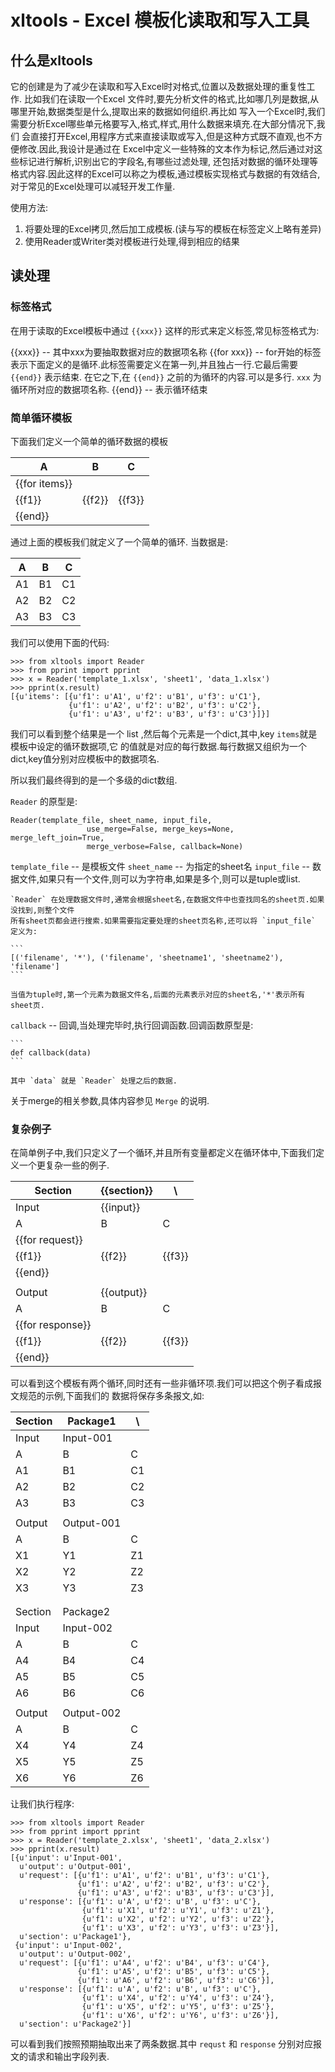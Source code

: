 # xltools - Excel 模板化读取和写入工具

## 什么是xltools

它的创建是为了减少在读取和写入Excel时对格式,位置以及数据处理的重复性工作. 比如我们在读取一个Excel
文件时,要先分析文件的格式,比如哪几列是数据,从哪里开始,数据类型是什么,提取出来的数据如何组织.再比如
写入一个Excel时,我们需要分析Excel哪些单元格要写入,格式,样式,用什么数据来填充.在大部分情况下,我们
会直接打开Excel,用程序方式来直接读取或写入,但是这种方式既不直观,也不方便修改.因此,我设计是通过在
Excel中定义一些特殊的文本作为标记,然后通过对这些标记进行解析,识别出它的字段名,有哪些过滤处理,
还包括对数据的循环处理等格式内容.因此这样的Excel可以称之为模板,通过模板实现格式与数据的有效结合,
对于常见的Excel处理可以减轻开发工作量.

使用方法:

1. 将要处理的Excel拷贝,然后加工成模板.(读与写的模板在标签定义上略有差异)
1. 使用Reader或Writer类对模板进行处理,得到相应的结果

## 读处理

### 标签格式

在用于读取的Excel模板中通过 `{{xxx}}` 这样的形式来定义标签,常见标签格式为:

{{xxx}} --
    其中xxx为要抽取数据对应的数据项名称
{{for xxx}} --
    for开始的标签表示下面定义的是循环.此标签需要定义在第一列,并且独占一行.它最后需要 `{{end}}` 表示结束.
    在它之下,在 `{{end}}` 之前的为循环的内容.可以是多行. `xxx` 为循环所对应的数据项名称.
{{end}} --
    表示循环结束

### 简单循环模板

下面我们定义一个简单的循环数据的模板

A | B | C
--- | --- | ---
{{for items}} | | 
{{f1}} | {{f2}} | {{f3}}
{{end}} | | 

通过上面的模板我们就定义了一个简单的循环. 当数据是:

A | B | C
--- | --- | ---
A1 | B1 | C1
A2 | B2 | C2
A3 | B3 | C3

我们可以使用下面的代码:

```
>>> from xltools import Reader
>>> from pprint import pprint
>>> x = Reader('template_1.xlsx', 'sheet1', 'data_1.xlsx')
>>> pprint(x.result)
[{u'items': [{u'f1': u'A1', u'f2': u'B1', u'f3': u'C1'},
             {u'f1': u'A2', u'f2': u'B2', u'f3': u'C2'},
             {u'f1': u'A3', u'f2': u'B3', u'f3': u'C3'}]}]
```

我们可以看到整个结果是一个 list ,然后每个元素是一个dict,其中,key `items`就是模板中设定的循环数据项,它
的值就是对应的每行数据.每行数据又组织为一个dict,key值分别对应模板中的数据项名.

所以我们最终得到的是一个多级的dict数组.

`Reader` 的原型是:

```
Reader(template_file, sheet_name, input_file,
                 use_merge=False, merge_keys=None, merge_left_join=True,
                 merge_verbose=False, callback=None)
```

`template_file` --
    是模板文件
`sheet_name` --
    为指定的sheet名
`input_file` --
    数据文件,如果只有一个文件,则可以为字符串,如果是多个,则可以是tuple或list.

    `Reader` 在处理数据文件时,通常会根据sheet名,在数据文件中也查找同名的sheet页.如果没找到,则整个文件
    所有sheet页都会进行搜索.如果需要指定要处理的sheet页名称,还可以将 `input_file` 定义为:

    ```
    [('filename', '*'), ('filename', 'sheetname1', 'sheetname2'), 'filename']
    ```

    当值为tuple时,第一个元素为数据文件名,后面的元素表示对应的sheet名,'*'表示所有sheet页.
`callback` --
    回调,当处理完毕时,执行回调函数.回调函数原型是:

    ```
    def callback(data)
    ```

    其中 `data` 就是 `Reader` 处理之后的数据.

关于merge的相关参数,具体内容参见 `Merge` 的说明.

### 复杂例子

在简单例子中,我们只定义了一个循环,并且所有变量都定义在循环体中,下面我们定义一个更复杂一些的例子.

Section | {{section}} | \ 
--- | --- | ---
Input | {{input}} | 
A | B | C
{{for request}} | | 
{{f1}} | {{f2}} | {{f3}}
{{end}} | | 
 | | 
Output | {{output}} | 
A | B | C
{{for response}} | | 
{{f1}} | {{f2}} | {{f3}}
{{end}} | | 

可以看到这个模板有两个循环,同时还有一些非循环项.我们可以把这个例子看成报文规范的示例,下面我们的
数据将保存多条报文,如:

Section | Package1 | \ 
--- | --- | ---
Input | Input-001 | 
A | B | C
A1 | B1 | C1
A2 | B2 | C2
A3 | B3 | C3
 | | 
Output | Output-001 | 
A | B | C
X1 | Y1 | Z1
X2 | Y2 | Z2
X3 | Y3 | Z3
 | | 
 | | 
Section | Package2 | 
Input | Input-002 | 
A | B | C
A4 | B4 | C4
A5 | B5 | C5
A6 | B6 | C6
 | | 
Output | Output-002 | 
A | B | C
X4 | Y4 | Z4
X5 | Y5 | Z5
X6 | Y6 | Z6

让我们执行程序:

```
>>> from xltools import Reader
>>> from pprint import pprint
>>> x = Reader('template_2.xlsx', 'sheet1', 'data_2.xlsx')
>>> pprint(x.result)
[{u'input': u'Input-001',
  u'output': u'Output-001',
  u'request': [{u'f1': u'A1', u'f2': u'B1', u'f3': u'C1'},
               {u'f1': u'A2', u'f2': u'B2', u'f3': u'C2'},
               {u'f1': u'A3', u'f2': u'B3', u'f3': u'C3'}],
  u'response': [{u'f1': u'A', u'f2': u'B', u'f3': u'C'},
                {u'f1': u'X1', u'f2': u'Y1', u'f3': u'Z1'},
                {u'f1': u'X2', u'f2': u'Y2', u'f3': u'Z2'},
                {u'f1': u'X3', u'f2': u'Y3', u'f3': u'Z3'}],
  u'section': u'Package1'},
 {u'input': u'Input-002',
  u'output': u'Output-002',
  u'request': [{u'f1': u'A4', u'f2': u'B4', u'f3': u'C4'},
               {u'f1': u'A5', u'f2': u'B5', u'f3': u'C5'},
               {u'f1': u'A6', u'f2': u'B6', u'f3': u'C6'}],
  u'response': [{u'f1': u'A', u'f2': u'B', u'f3': u'C'},
                {u'f1': u'X4', u'f2': u'Y4', u'f3': u'Z4'},
                {u'f1': u'X5', u'f2': u'Y5', u'f3': u'Z5'},
                {u'f1': u'X6', u'f2': u'Y6', u'f3': u'Z6'}],
  u'section': u'Package2'}]
```

可以看到我们按照预期抽取出来了两条数据.其中 `requst` 和 `response` 分别对应报文的请求和输出字段列表.
